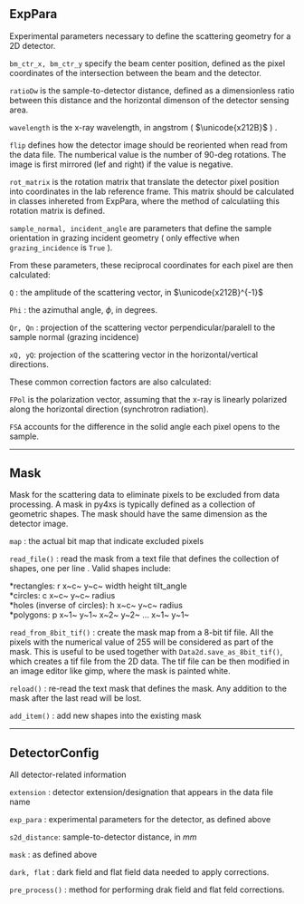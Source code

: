 #

## ExpPara

  Experimental parameters necessary to define the scattering geometry for 
  a 2D detector. 

  ``bm_ctr_x, bm_ctr_y``  specify the beam center position, defined as the pixel coordinates 
  of the intersection between the beam and the detector.

  ``ratioDw`` is the sample-to-detector distance, defined as a dimensionless ratio between 
  this distance and the horizontal dimenson of the detector sensing area.

  ``wavelength`` is the x-ray wavelength, in angstrom ( $\unicode{x212B}$ ) .

  ``flip`` defines how the detector image should be reoriented when read from the data file.
  The numberical value is the number of 90-deg rotations. The image is first mirrored 
  (lef and right) if the value is negative. 

  ``rot_matrix`` is the rotation matrix that translate the detector pixel position into 
  coordinates in the lab reference frame. This matrix should be calculated in classes 
  inhereted from ExpPara, where the method of calculatiing this rotation matrix is defined.

  ``sample_normal, incident_angle`` are parameters that define the sample orientation in grazing 
  incident geometry ( only effective when ``grazing_incidence`` is `True` ). 

  From these parameters, these reciprocal coordinates for each pixel are then calculated:

  ``Q`` : the amplitude of the scattering vector, in $\unicode{x212B}^{-1}$

  ``Phi`` : the azimuthal angle, $\phi$, in degrees.

  ``Qr, Qn`` : projection of the scattering vector perpendicular/paralell to the sample
  normal (grazing incidence)

  ``xQ, yQ``: projection of the scattering vector in the horizontal/vertical directions.

  These common correction factors are also calculated:

  ``FPol`` is the polarization vector, assuming that the x-ray is linearly polarized along
  the horizontal direction (synchrotron radiation).

  ``FSA``  accounts for the difference in the solid angle each pixel opens to the sample.

---------------

## Mask
  Mask for the scattering data to eliminate pixels to be excluded from data 
  processing. A mask in py4xs is typically defined as a collection of geometric
  shapes. The mask should have the same dimension as the detector image.

  ``map`` : the actual bit map that indicate excluded pixels

  ``read_file()`` : read the mask from a text file that defines the collection
  of shapes, one per line . Valid shapes include:
  
  *rectangles: r x~c~ y~c~ width height tilt_angle  
  *circles:  c x~c~ y~c~ radius                   
  *holes (inverse of circles):   h x~c~ y~c~ radius                   
  *polygons: p x~1~ y~1~ x~2~ y~2~ ... x~1~ y~1~   

  ``read_from_8bit_tif()`` : create the mask map from a 8-bit tif file. All the pixels 
  with the numerical value of 255 will be considered as part of the mask. This is useful 
  to be used together with ``Data2d.save_as_8bit_tif()``, which creates a tif file from 
  the 2D data. The tif file can be then modified in an image editor like gimp, where 
  the mask is painted white.  

  ``reload()`` : re-read the text mask that defines the mask. Any addition to the 
  mask after the last read will be lost.

  ``add_item()`` : add new shapes into the existing mask

---------------

## DetectorConfig
  All detector-related information

  ``extension`` : detector extension/designation that appears in the data file name

  ``exp_para`` : experimental parameters for the detector, as defined above

  ``s2d_distance``: sample-to-detector distance, in $mm$ 

  ``mask`` : as defined above

  ``dark, flat`` : dark field and flat field data needed to apply corrections.

  ``pre_process()`` : method for performing drak field and flat feld corrections.  

